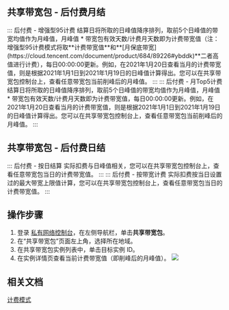 ## 共享带宽包 - 后付费月结
<dx-accordion>
::: 后付费 - 增强型95计费
结算日将所取的日峰值降序排列，取前5个日峰值的带宽均值作为月峰值，月峰值 * 带宽包有效天数/计费月天数即为计费带宽值（注：增强型95计费模式将取**计费带宽值**和**[月保底带宽](https://cloud.tencent.com/document/product/684/89226#ybddk)**二者高值进行计费），每日00:00:00更新。例如，在2021年1月20日查看当月的计费带宽值，则是根据2021年1月1日到2021年1月19日的日峰值计算得出。您可以在共享带宽包控制台上，查看任意带宽包当前削峰后的月峰值。
:::
::: 后付费 - 月Top5计费
结算日将所取的日峰值降序排列，取前5个日峰值的带宽均值作为月峰值，月峰值 * 带宽包有效天数/计费月天数即为计费带宽值，每日00:00:00更新。例如，在2021年1月20日查看当月的计费带宽值，则是根据2021年1月1日到2021年1月19日的日峰值计算得出。您可以在共享带宽包控制台上，查看任意带宽包当前削峰后的月峰值。
:::
</dx-accordion>

## 共享带宽包 - 后付费日结
<dx-accordion>
::: 后付费 - 按日结算
实际扣费与日峰值相关，您可以在共享带宽包控制台上，查看任意带宽包当日的计费带宽值。
:::
::: 后付费 - 按带宽计费
实际扣费按当日设置过的最大带宽上限值计算，您可以在共享带宽包控制台上，查看任意带宽包当日的计费带宽值。
:::
</dx-accordion>



## 操作步骤
1. 登录 [私有网络控制台](https://console.cloud.tencent.com/vpc/vpc?rid=1)，在左侧导航栏，单击**共享带宽包**。
2. 在“共享带宽包”页面左上角，选择所在地域。
2. 在共享带宽包实例列表中，单击目标实例 ID。
3. 在实例详情页查看当前计费带宽值（即削峰后的月峰值）。
 ![](https://main.qcloudimg.com/raw/3e0cd0fea46067aece65ed3e9f8a6cb6.png)
 
##  相关文档
[计费模式](https://cloud.tencent.com/document/product/684/51876)
